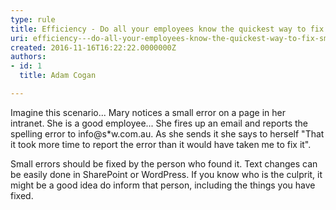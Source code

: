 ```yaml
---
type: rule
title: Efficiency - Do all your employees know the quickest way to fix small web errors?
uri: efficiency---do-all-your-employees-know-the-quickest-way-to-fix-small-web-errors
created: 2016-11-16T16:22:22.0000000Z
authors:
- id: 1
  title: Adam Cogan

---
```


Imagine this scenario... Mary notices a small error on a page in her intranet. She is a good employee... She fires up an email and reports the spelling error to info@s\*w.com.au. As she sends it she says to herself "That it took more time to report the error than it would have taken me to fix it".
 
Small errors should be fixed by the person who found it. Text changes can be easily done in SharePoint or WordPress. If you know who is the culprit, it might be a good idea do inform that person, including the things you have fixed.
